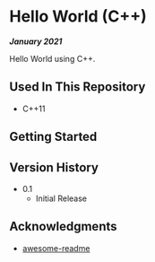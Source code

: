 # Hello World (C++)

***January 2021***

Hello World using C++.

## Used In This Repository

- C++11

## Getting Started

## Version History

* 0.1
    * Initial Release

## Acknowledgments

* [awesome-readme](https://github.com/matiassingers/awesome-readme)
